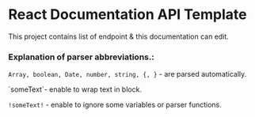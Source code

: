 # React Documentation API Template

This project contains list of endpoint & this documentation can edit.

### Explanation of parser abbreviations.:

`Array, boolean, Date, number, string, {, }` - are parsed automatically.

\`someText\`- enable to wrap text in block.

`!someText!` - enable to ignore some variables or parser functions.

